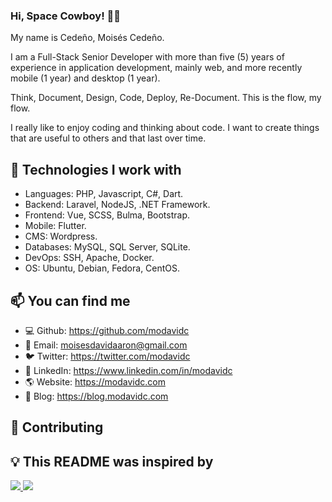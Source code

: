 ### Hi, Space Cowboy! 👋🌌

My name is Cedeño, Moisés Cedeño. 

I am a Full-Stack Senior Developer with more than five (5) years of experience in application development, mainly web, and more recently mobile (1 year) and desktop (1 year).

Think, Document, Design, Code, Deploy, Re-Document. This is the flow, my flow. 

I really like to enjoy coding and thinking about code. I want to create things that are useful to others and that last over time.

## 🔨 Technologies I work with

- Languages: PHP, Javascript, C#, Dart.
- Backend: Laravel, NodeJS, .NET Framework. 
- Frontend: Vue, SCSS, Bulma, Bootstrap. 
- Mobile: Flutter. 
- CMS: Wordpress.
- Databases: MySQL, SQL Server, SQLite. 
- DevOps: SSH, Apache, Docker.
- OS: Ubuntu, Debian, Fedora, CentOS.

## 📫 You can find me

- 💻 Github: https://github.com/modavidc
- 📧 Email: [moisesdavidaaron@gmail.com](mailto:moisesdavidaaron@gmail.com)
- 🐦 Twitter: https://twitter.com/modavidc
- 💼 LinkedIn: https://www.linkedin.com/in/modavidc
- 🌎 Website: https://modavidc.com
- 📰 Blog: https://blog.modavidc.com

## 🤝 Contributing



## 💡 This README was inspired by

<a href = "https://github.com/bikatti">
  <img src = "https://contrib.rocks/image?repo=bikatti/bikatti"/>
</a>
<a href = "https://github.com/modavidc">
  <img src = "https://contrib.rocks/image?repo=fmontes/fmontes"/>
</a>
